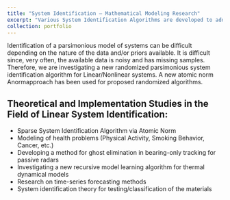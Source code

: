 ```yaml
---
title: "System Identification – Mathematical Modeling Research"
excerpt: "Various System Identification Algorithms are developed to address many problem in different angineering field.<br/><img src='/images/sparse.jpg'>"
collection: portfolio
---
```


Identification of a parsimonious model of systems can be difficult depending on the nature of the data and/or priors available. It is difficult since, very often, the available data is noisy and has missing samples. Therefore, we are investigating a new randomized parsimonious system identification algorithm for Linear/Nonlinear systems. A new atomic norm Anormapproach has been used for proposed randomized algorithms.


Theoretical and Implementation Studies in the Field of Linear System Identification:
------
* Sparse System Identification Algorithm via Atomic Norm
* Modeling of health problems (Physical Activity, Smoking Behavior, Cancer, etc.)
* Developing a method for ghost elimination in bearing-only tracking for passive radars
* Investigating a new recursive model learning algorithm for thermal dynamical models
* Research on time-series forecasting methods
* System identification theory for testing/classification of the materials

